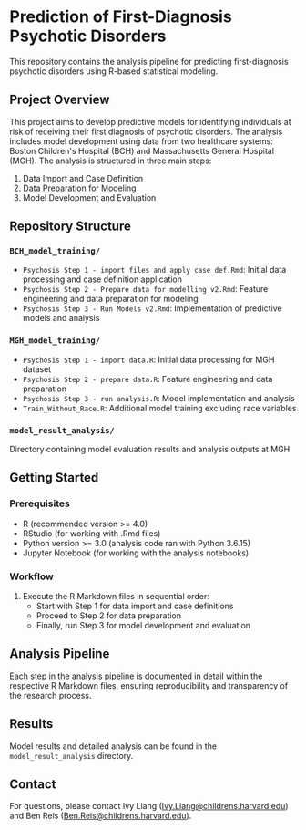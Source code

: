 # Prediction of First-Diagnosis Psychotic Disorders

This repository contains the analysis pipeline for predicting first-diagnosis psychotic disorders using R-based statistical modeling.

## Project Overview

This project aims to develop predictive models for identifying individuals at risk of receiving their first diagnosis of psychotic disorders. The analysis includes model development using data from two healthcare systems: Boston Children's Hospital (BCH) and Massachusetts General Hospital (MGH). The analysis is structured in three main steps:

1. Data Import and Case Definition
2. Data Preparation for Modeling
3. Model Development and Evaluation

## Repository Structure

### `BCH_model_training/`
- `Psychosis Step 1 - import files and apply case def.Rmd`: Initial data processing and case definition application
- `Psychosis Step 2 - Prepare data for modelling v2.Rmd`: Feature engineering and data preparation for modeling
- `Psychosis Step 3 - Run Models v2.Rmd`: Implementation of predictive models and analysis

### `MGH_model_training/`
- `Psychosis Step 1 - import data.R`: Initial data processing for MGH dataset
- `Psychosis Step 2 - prepare data.R`: Feature engineering and data preparation
- `Psychosis Step 3 - run analysis.R`: Model implementation and analysis
- `Train_Without_Race.R`: Additional model training excluding race variables

### `model_result_analysis/`
Directory containing model evaluation results and analysis outputs at MGH 

## Getting Started

### Prerequisites

- R (recommended version >= 4.0)
- RStudio (for working with .Rmd files)
- Python version >= 3.0 (analysis code ran with Python 3.6.15)
- Jupyter Notebook (for working with the analysis notebooks)

### Workflow

1. Execute the R Markdown files in sequential order:
   - Start with Step 1 for data import and case definitions
   - Proceed to Step 2 for data preparation
   - Finally, run Step 3 for model development and evaluation

## Analysis Pipeline

Each step in the analysis pipeline is documented in detail within the respective R Markdown files, ensuring reproducibility and transparency of the research process.

## Results

Model results and detailed analysis can be found in the `model_result_analysis` directory.


## Contact

For questions, please contact Ivy Liang (Ivy.Liang@childrens.harvard.edu) and Ben Reis (Ben.Reis@childrens.harvard.edu).